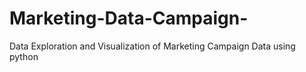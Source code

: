 # Marketing-Data-Campaign-
Data Exploration and Visualization of Marketing Campaign Data using python 
